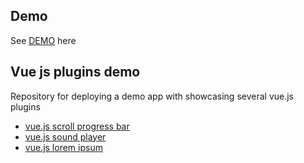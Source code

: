 ## Demo

  See [DEMO](https://shershen08.github.io/vue-plugins-demo-static/index.html) here

## Vue js plugins demo
Repository for deploying a demo app with showcasing several vue.js plugins

 - <a href="https://github.com/shershen08/vuejs-content-scroll-progress" title="vue.js scroll progress bars">vue.js scroll progress bar</a>
 - <a href="https://github.com/shershen08/vuejs-sound-player" title="vue.js sound player">vue.js sound player</a>
 - <a href="https://github.com/shershen08/vue-lorem-ipsum" title="vue.js lorem ipsum">vue.js lorem ipsum</a>
